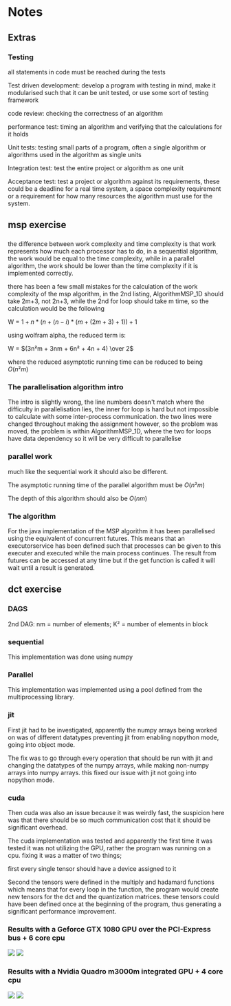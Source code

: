 # Notes
## Extras
### Testing
all statements in code must be reached during the tests

Test driven development: develop a program with testing in mind, make it modularised such that it can be unit tested, or use some sort of testing framework

code review: checking the correctness of an algorithm

performance test: timing an algorithm and verifying that the calculations for it holds

Unit tests: testing small parts of a program, often a single algorithm or algorithms used in the algorithm as single units

Integration test: test the entire project or algorithm as one unit

Acceptance test: test a project or algorithm against its requirements, these could be a deadline for a real time system, a space complexity requirement or a requirement for how many resources the algorithm must use for the system.

## msp exercise
### 
the difference between work complexity and time complexity is that work represents how much each processor has to do, in a sequential algorithm, the work would be equal to the time complexity, while in a parallel algorithm, the work should be lower than the time complexity if it is implemented correctly.

there has been a few small mistakes for the calculation of the work complexity of the msp algorithm, in the 2nd listing, AlgorithmMSP_1D should take 2m+3, not 2n+3, while the 2nd for loop should take m time, so the calculation would be the following

W = $1 + n * (n + (n - i) * (m + (2m + 3) + 1)) + 1$

using wolfram alpha, the reduced term is:

W = $(3n²m + 3nm + 6n² + 4n + 4) \over 2$

where the reduced asymptotic running time can be reduced to being $O(n²m)$

### The parallelisation algorithm intro
The intro is slightly wrong, the line numbers doesn't match where the difficulty in parallelisation lies, the inner for loop is hard but not impossible to calculate with some inter-process communication. the two lines were changed throughout making the assignment however, so the problem was moved, the problem is within AlgorithmMSP_1D, where the two for loops have data dependency so it will be very difficult to parallelise

### parallel work
much like the sequential work it should also be different.

The asymptotic running time of the parallel algorithm must be $O(n²m)$

The depth of this algorithm should also be $O(nm)$

### The algorithm
For the java implementation of the MSP algorithm it has been parallelised using the equivalent of concurrent futures. This means that an executorservice has been defined such that processes can be given to this executer and executed while the main process continues. The result from futures can be accessed at any time but if the get function is called it will wait until a result is generated.
## dct exercise
### DAGS
2nd DAG: nm = number of elements; K² = number of elements in block
### sequential
This implementation was done using numpy
### Parallel
This implementation was implemented using a pool defined from the multiprocessing library.
### jit
First jit had to be investigated, apparently the numpy arrays being worked on was of different datatypes preventing jit from enabling nopython mode, going into object mode.

The fix was to go through every operation that should be run with jit and changing the datatypes of the numpy arrays, while making non-numpy arrays into numpy arrays. this fixed our issue with jit not going into nopython mode.

### cuda
Then cuda was also an issue because it was weirdly fast, the suspicion here was that there should be so much communication cost that it should be significant overhead.

The cuda implementation was tested and apparently the first time it was tested it was not utilizing the GPU, rather the program was running on a cpu. fixing it was a matter of two things; 

first every single tensor should have a device assigned to it

Second the tensors were defined in the multiply and hadamard functions which means that for every loop in the function, the program would create new tensors for the dct and the quantization matrices. these tensors could have been defined once at the beginning of the program, thus generating a significant performance improvement.

### Results with a Geforce GTX 1080 GPU over the PCI-Express bus + 6 core cpu

<image src="Figure_1.png">
<image src="Figure_2.png">

### Results with a Nvidia Quadro m3000m integrated GPU + 4 core cpu

<image src="Figure_3.png">
<image src="Figure_4.png">